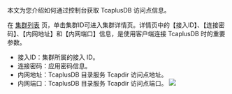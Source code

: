 
本文为您介绍如何通过控制台获取 TcaplusDB 访问点信息。

在 [集群列表](https://console.cloud.tencent.com/tcaplusdb/app) 页，单击集群ID可进入集群详情页。详情页中的【接入ID】、【连接密码】、【内网地址】和【内网端口】信息，是使用客户端连接 TcaplusDB 时的重要参数。

- 接入ID：集群所属的接入 ID。
- 连接密码：应用密码信息。
- 内网地址：TcaplusDB 目录服务 Tcapdir 访问点地址。
- 内网端口：TcaplusDB 目录服务 Tcapdir 访问点端口。
![](https://main.qcloudimg.com/raw/32352438f15b6ca048c198827b60c89f.png)
